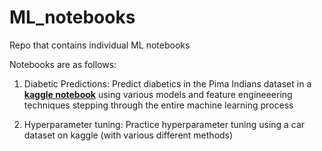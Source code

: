 # ML_notebooks

Repo that contains individual ML notebooks 

Notebooks are as follows:

1. Diabetic Predictions: Predict diabetics in the Pima Indians dataset in a **[kaggle notebook](https://www.kaggle.com/nicolaspalmar8/diabetic-predictions-feature-engineering?scriptVersionId=61275488)** using various models and feature engineeering techniques stepping through the entire machine learning process

2. Hyperparameter tuning: Practice hyperparameter tuning using a car dataset on kaggle (with various different methods)
